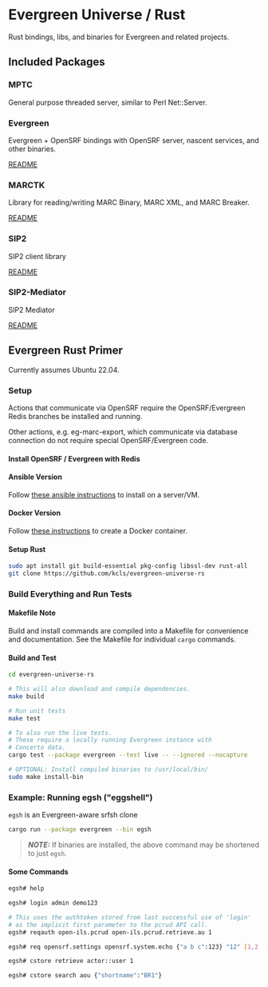 # Evergreen Universe / Rust

Rust bindings, libs, and binaries for Evergreen and related projects.

## Included Packages

### MPTC

General purpose threaded server, similar to Perl Net::Server.

### Evergreen

Evergreen + OpenSRF bindings with OpenSRF server, nascent services, and 
other binaries.

[README](./evergreen/README.md)

### MARCTK

Library for reading/writing MARC Binary, MARC XML, and MARC Breaker.

[README](./marctk/README.md)

### SIP2

SIP2 client library

[README](./sip2/README.md)

### SIP2-Mediator

SIP2 Mediator

[README](./sip2-mediator/README.md)

## Evergreen Rust Primer

Currently assumes Ubuntu 22.04.

### Setup

Actions that communicate via OpenSRF require the OpenSRF/Evergreen
Redis branches be installed and running.

Other actions, e.g. eg-marc-export, which communicate via database 
connection do not require special OpenSRF/Evergreen code.

#### Install OpenSRF / Evergreen with Redis

#### Ansible Version

Follow [these ansible instructions](
    https://github.com/berick/evergreen-ansible-installer/tree/working/ubuntu-22.04-redis)
to install on a server/VM.

#### Docker Version

Follow [these instructions](https://github.com/mcoia/eg-docker) to create
a Docker container.

#### Setup Rust

```sh
sudo apt install git build-essential pkg-config libssl-dev rust-all 
git clone https://github.com/kcls/evergreen-universe-rs                              
```

### Build Everything and Run Tests

#### Makefile Note

Build and install commands are compiled into a Makefile for convenience
and documentation.  See the Makefile for individual `cargo` commands.

#### Build and Test

```sh
cd evergreen-universe-rs

# This will also download and compile dependencies.
make build

# Run unit tests
make test

# To also run the live tests.
# These require a locally running Evergreen instance with
# Concerto data.
cargo test --package evergreen --test live -- --ignored --nocapture

# OPTIONAL: Install compiled binaries to /usr/local/bin/
sudo make install-bin
```

### Example: Running egsh ("eggshell")

`egsh` is an Evergreen-aware srfsh clone

```sh
cargo run --package evergreen --bin egsh
```

> **_NOTE:_** If binaries are installed, the above command may be shortened to just `egsh`.

#### Some Commands

```sh
egsh# help

egsh# login admin demo123

# This uses the authtoken stored from last successful use of 'login'
# as the implicit first parameter to the pcrud API call.
egsh# reqauth open-ils.pcrud open-ils.pcrud.retrieve.au 1

egsh# req opensrf.settings opensrf.system.echo {"a b c":123} "12" [1,2,3]

egsh# cstore retrieve actor::user 1

egsh# cstore search aou {"shortname":"BR1"}
```


